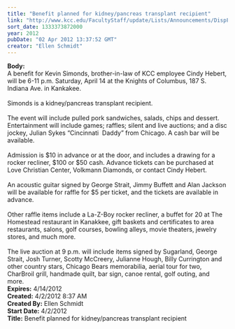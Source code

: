 ```yaml
---
title: "Benefit planned for kidney/pancreas transplant recipient"
link: "http://www.kcc.edu/FacultyStaff/update/Lists/Announcements/DispForm.aspx?ID=655"
sort_date: 1333373872000
year: 2012
pubDate: "02 Apr 2012 13:37:52 GMT"
creator: "Ellen Schmidt"
---
```


<div><b>Body:</b> <div class=ExternalClass5CEF68EBD3C344CEB6EBE6EC01226987><div>A benefit for Kevin Simonds, brother-in-law of KCC employee Cindy Hebert, will be 6-11 p.m. Saturday, April 14 at the Knights of Columbus, 187 S. Indiana Ave. in Kankakee.</div>
<div> </div>
<div>Simonds is a kidney/pancreas transplant recipient.</div>
<div> </div>
<div>The event will include pulled pork sandwiches, salads, chips and dessert. Entertainment will include games; raffles; silent and live auctions; and a disc jockey, Julian Sykes “Cincinnati  Daddy” from Chicago. A cash bar will be available.  </div>
<div> </div>
<div>Admission is $10 in advance or at the door, and includes a drawing for a rocker recliner, $100 or $50 cash. Advance tickets can be purchased at Love Christian Center, Volkmann Diamonds, or contact Cindy Hebert.</div>
<div> </div>
<div>An acoustic guitar signed by George Strait, Jimmy Buffett and Alan Jackson will be available for raffle for $5 per ticket, and the tickets are available in advance.</div>
<div> </div>
<div>Other raffle items include a La-Z-Boy rocker recliner, a buffet for 20 at The Homestead restaurant in Kanakkee, gift baskets and certificates to area restaurants, salons, golf courses, bowling alleys, movie theaters, jewelry stores, and much more.  </div>
<div> </div>
<div>The live auction at 9 p.m. will include items signed by Sugarland, George Strait, Josh Turner, Scotty McCreery, Julianne Hough, Billy Currington and other country stars, Chicago Bears memorabilia, aerial tour for two, CharBroil grill, handmade quilt, bar sign, canoe rental, golf outing, and more.<br></div></div></div>
<div><b>Expires:</b> 4/14/2012</div>
<div><b>Created:</b> 4/2/2012 8:37 AM</div>
<div><b>Created By:</b> Ellen Schmidt</div>
<div><b>Start Date:</b> 4/2/2012</div>
<div><b>Title:</b> Benefit planned for kidney/pancreas transplant recipient</div>
